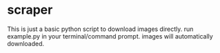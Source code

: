 # scraper
This is just a basic python script to download images directly.
run example.py in your terminal/command prompt.
images will automatically downloaded.
